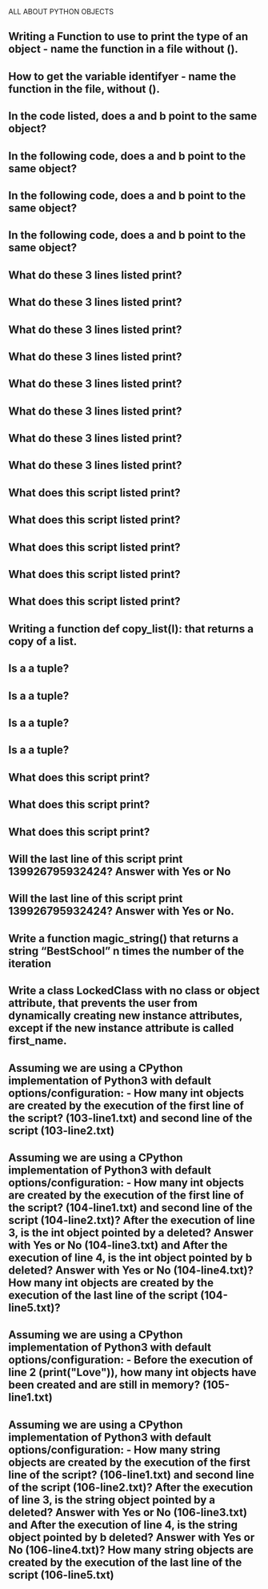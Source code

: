 ALL ABOUT PYTHON OBJECTS

## Writing a Function to use to print the type of an object - name the function in a file without ().

## How to get the variable identifyer - name the function in the file, without ().

## In the code listed, does a and b point to the same object?

## In the following code, does a and b point to the same object?

## In the following code, does a and b point to the same object?

## In the following code, does a and b point to the same object?

## What do these 3 lines listed print?

## What do these 3 lines listed print?

## What do these 3 lines listed print?

## What do these 3 lines listed print?

## What do these 3 lines listed print?

## What do these 3 lines listed print?

## What do these 3 lines listed print?

## What do these 3 lines listed print?

## What does this script listed print?

## What does this script listed print?

## What does this script listed print?

## What does this script listed print?

## What does this script listed print?

## Writing a function def copy_list(l): that returns a copy of a list.

## Is a a tuple? 

## Is a a tuple?

## Is a a tuple?

## Is a a tuple?

## What does this script print?

## What does this script print?

## What does this script print?

## Will the last line of this script print 139926795932424? Answer with Yes or No

## Will the last line of this script print 139926795932424? Answer with Yes or No.

## Write a function magic_string() that returns a string “BestSchool” n times the number of the iteration

## Write a class LockedClass with no class or object attribute, that prevents the user from dynamically creating new instance attributes, except if the new instance attribute is called first_name.

## Assuming we are using a CPython implementation of Python3 with default options/configuration: - How many int objects are created by the execution of the first line of the script? (103-line1.txt) and second line of the script (103-line2.txt)

## Assuming we are using a CPython implementation of Python3 with default options/configuration: - How many int objects are created by the execution of the first line of the script? (104-line1.txt) and second line of the script (104-line2.txt)? After the execution of line 3, is the int object pointed by a deleted? Answer with Yes or No (104-line3.txt) and After the execution of line 4, is the int object pointed by b deleted? Answer with Yes or No (104-line4.txt)? How many int objects are created by the execution of the last line of the script (104-line5.txt)?

## Assuming we are using a CPython implementation of Python3 with default options/configuration: - Before the execution of line 2 (print("Love")), how many int objects have been created and are still in memory? (105-line1.txt)

## Assuming we are using a CPython implementation of Python3 with default options/configuration: - How many string objects are created by the execution of the first line of the script? (106-line1.txt) and second line of the script (106-line2.txt)? After the execution of line 3, is the string object pointed by a deleted? Answer with Yes or No (106-line3.txt) and After the execution of line 4, is the string object pointed by b deleted? Answer with Yes or No (106-line4.txt)? How many string objects are created by the execution of the last line of the script (106-line5.txt) 
